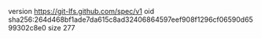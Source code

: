version https://git-lfs.github.com/spec/v1
oid sha256:264d468bf1ade7da615c8ad32406864597eef908f1296cf06590d6599302c8e0
size 277
